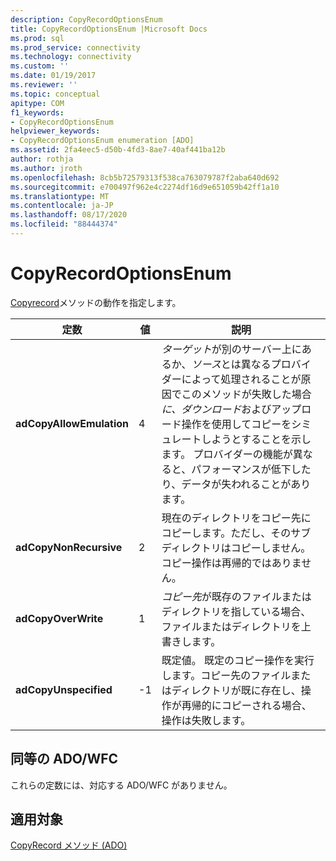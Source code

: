 ```yaml
---
description: CopyRecordOptionsEnum
title: CopyRecordOptionsEnum |Microsoft Docs
ms.prod: sql
ms.prod_service: connectivity
ms.technology: connectivity
ms.custom: ''
ms.date: 01/19/2017
ms.reviewer: ''
ms.topic: conceptual
apitype: COM
f1_keywords:
- CopyRecordOptionsEnum
helpviewer_keywords:
- CopyRecordOptionsEnum enumeration [ADO]
ms.assetid: 2fa4eec5-d50b-4fd3-8ae7-40af441ba12b
author: rothja
ms.author: jroth
ms.openlocfilehash: 8cb5b72579313f538ca763079787f2aba640d692
ms.sourcegitcommit: e700497f962e4c2274df16d9e651059b42ff1a10
ms.translationtype: MT
ms.contentlocale: ja-JP
ms.lasthandoff: 08/17/2020
ms.locfileid: "88444374"
---
```

# <a name="copyrecordoptionsenum"></a>CopyRecordOptionsEnum
[Copyrecord](../../../ado/reference/ado-api/copyrecord-method-ado.md)メソッドの動作を指定します。  
  
|定数|値|説明|  
|--------------|-----------|-----------------|  
|**adCopyAllowEmulation**|4|*ターゲット*が別のサーバー上にあるか、*ソース*とは異なるプロバイダーによって処理されることが原因でこのメソッドが失敗した場合*に、ダウンロード*およびアップロード操作を使用してコピーをシミュレートしようとすることを示します。 プロバイダーの機能が異なると、パフォーマンスが低下したり、データが失われることがあります。|  
|**adCopyNonRecursive**|2|現在のディレクトリをコピー先にコピーします。ただし、そのサブディレクトリはコピーしません。 コピー操作は再帰的ではありません。|  
|**adCopyOverWrite**|1|*コピー先*が既存のファイルまたはディレクトリを指している場合、ファイルまたはディレクトリを上書きします。|  
|**adCopyUnspecified**|-1|既定値。 既定のコピー操作を実行します。コピー先のファイルまたはディレクトリが既に存在し、操作が再帰的にコピーされる場合、操作は失敗します。|  
  
## <a name="adowfc-equivalent"></a>同等の ADO/WFC  
 これらの定数には、対応する ADO/WFC がありません。  
  
## <a name="applies-to"></a>適用対象  
 [CopyRecord メソッド (ADO)](../../../ado/reference/ado-api/copyrecord-method-ado.md)
